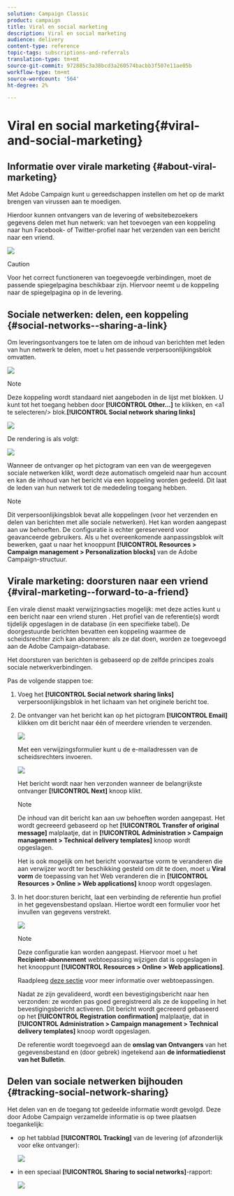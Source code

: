 ```yaml
---
solution: Campaign Classic
product: campaign
title: Viral en social marketing
description: Viral en social marketing
audience: delivery
content-type: reference
topic-tags: subscriptions-and-referrals
translation-type: tm+mt
source-git-commit: 972885c3a38bcd3a260574bacbb3f507e11ae05b
workflow-type: tm+mt
source-wordcount: '564'
ht-degree: 2%

---
```



# Viral en social marketing{#viral-and-social-marketing}

## Informatie over virale marketing {#about-viral-marketing}

Met Adobe Campaign kunt u gereedschappen instellen om het op de markt brengen van virussen aan te moedigen.

Hierdoor kunnen ontvangers van de levering of websitebezoekers gegevens delen met hun netwerk: van het toevoegen van een koppeling naar hun Facebook- of Twitter-profiel naar het verzenden van een bericht naar een vriend.

![](assets/s_ncs_user_viral_icons.png)

>[!CAUTION]
>
>Voor het correct functioneren van toegevoegde verbindingen, moet de passende spiegelpagina beschikbaar zijn. Hiervoor neemt u de koppeling naar de spiegelpagina op in de levering.

## Sociale netwerken: delen, een koppeling {#social-networks--sharing-a-link}

Om leveringsontvangers toe te laten om de inhoud van berichten met leden van hun netwerk te delen, moet u het passende verpersoonlijkingsblok omvatten.

![](assets/s_ncs_user_viral_add_link.png)

>[!NOTE]
>
>Deze koppeling wordt standaard niet aangeboden in de lijst met blokken. U kunt tot het toegang hebben door **[!UICONTROL Other...]** te klikken, en &lt;a1 te selecteren/> blok.**[!UICONTROL Social network sharing links]**

![](assets/s_ncs_user_viral_add_link_via_others.png)

De rendering is als volgt:

![](assets/s_ncs_user_viral_add_link_rendering.png)

Wanneer de ontvanger op het pictogram van een van de weergegeven sociale netwerken klikt, wordt deze automatisch omgeleid naar hun account en kan de inhoud van het bericht via een koppeling worden gedeeld. Dit laat de leden van hun netwerk tot de mededeling toegang hebben.

>[!NOTE]
>
>Dit verpersoonlijkingsblok bevat alle koppelingen (voor het verzenden en delen van berichten met alle sociale netwerken). Het kan worden aangepast aan uw behoeften. De configuratie is echter gereserveerd voor geavanceerde gebruikers. Als u het overeenkomende aanpassingsblok wilt bewerken, gaat u naar het knooppunt **[!UICONTROL Resources > Campaign management > Personalization blocks]** van de Adobe Campaign-structuur.

## Virale marketing: doorsturen naar een vriend {#viral-marketing--forward-to-a-friend}

Een virale dienst maakt verwijzingsacties mogelijk: met deze acties kunt u een bericht naar een vriend sturen . Het profiel van de referentie(s) wordt tijdelijk opgeslagen in de database (in een specifieke tabel). De doorgestuurde berichten bevatten een koppeling waarmee de scheidsrechter zich kan abonneren: als ze dat doen, worden ze toegevoegd aan de Adobe Campaign-database.

Het doorsturen van berichten is gebaseerd op de zelfde principes zoals sociale netwerkverbindingen.

Pas de volgende stappen toe:

1. Voeg het **[!UICONTROL Social network sharing links]** verpersoonlijkingsblok in het lichaam van het originele bericht toe.
1. De ontvanger van het bericht kan op het pictogram **[!UICONTROL Email]** klikken om dit bericht naar één of meerdere vrienden te verzenden.

   ![](assets/s_ncs_user_viral_email_link.png)

   Met een verwijzingsformulier kunt u de e-mailadressen van de scheidsrechters invoeren.

   ![](assets/s_ncs_user_viral_email_msg.png)

   Het bericht wordt naar hen verzonden wanneer de belangrijkste ontvanger **[!UICONTROL Next]** knoop klikt.

   >[!NOTE]
   >
   >De inhoud van dit bericht kan aan uw behoeften worden aangepast. Het wordt gecreeerd gebaseerd op het **[!UICONTROL Transfer of original message]** malplaatje, dat in **[!UICONTROL Administration > Campaign management > Technical delivery templates]** knoop wordt opgeslagen.
   >
   >Het is ook mogelijk om het bericht voorwaartse vorm te veranderen die aan verwijzer wordt ter beschikking gesteld om dit te doen, moet u **Viral vorm** de toepassing van het Web veranderen die in **[!UICONTROL Resources > Online > Web applications]** knoop wordt opgeslagen.

1. In het door:sturen bericht, laat een verbinding de referentie hun profiel in het gegevensbestand opslaan. Hiertoe wordt een formulier voor het invullen van gegevens verstrekt.

   ![](assets/s_ncs_user_viral_create_account_form.png)

   >[!NOTE]
   >
   >Deze configuratie kan worden aangepast. Hiervoor moet u het **Recipient-abonnement** webtoepassing wijzigen dat is opgeslagen in het knooppunt **[!UICONTROL Resources > Online > Web applications]**.
   >
   >Raadpleeg [deze sectie](../../web/using/about-web-applications.md) voor meer informatie over webtoepassingen.

   Nadat ze zijn gevalideerd, wordt een bevestigingsbericht naar hen verzonden: ze worden pas goed geregistreerd als ze de koppeling in het bevestigingsbericht activeren. Dit bericht wordt gecreeerd gebaseerd op het **[!UICONTROL Registration confirmation]** malplaatje, dat in **[!UICONTROL Administration > Campaign management > Technical delivery templates]** knoop wordt opgeslagen.

   De referentie wordt toegevoegd aan de **omslag van Ontvangers** van het gegevensbestand en (door gebrek) ingetekend aan **de informatiedienst van het Bulletin**.

## Delen van sociale netwerken bijhouden {#tracking-social-network-sharing}

Het delen van en de toegang tot gedeelde informatie wordt gevolgd. Deze door Adobe Campaign verzamelde informatie is op twee plaatsen toegankelijk:

* op het tabblad **[!UICONTROL Tracking]** van de levering (of afzonderlijk voor elke ontvanger):

   ![](assets/s_ncs_user_network_del_tracking_tab.png)

* in een speciaal **[!UICONTROL Sharing to social networks]**-rapport:

   ![](assets/s_ncs_user_viral_report.png)

